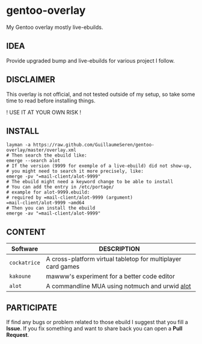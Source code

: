 gentoo-overlay
==============

My Gentoo overlay mostly live-ebuilds.

## IDEA
Provide upgraded bump and live-ebuilds for various project I follow.

## DISCLAIMER
This overlay is not official, and not tested outside of my setup,
so take some time to read before installing things.

! USE IT AT YOUR OWN RISK !

## INSTALL
```
layman -a https://raw.github.com/GuillaumeSeren/gentoo-overlay/master/overlay.xml
# Then search the ebuild like:
emerge --search alot
# If the version (9999 for exemple of a live-ebuild) did not show-up,
# you might need to search it more precisely, like:
emerge -pv "=mail-client/alot-9999"
# The ebuild might need a keyword change to be able to install
# You can add the entry in /etc/portage/
# example for alot-9999.ebuild:
# required by =mail-client/alot-9999 (argument)
=mail-client/alot-9999 ~amd64
# Then you can install the ebuild
emerge -av "=mail-client/alot-9999"
```

## CONTENT

Software     | DESCRIPTION
-------------|------------
`cockatrice` | A cross-platform virtual tabletop for multiplayer card games
`kakoune`    | mawww's experiment for a better code editor
`alot`       | A commandline MUA using notmuch and urwid [alot]

## PARTICIPATE
If find any bugs or problem related to those ebuild I suggest that you fill a __Issue__.
If you fix something and want to share back you can open a __Pull Request__.


[alot]: https://github.com/pazz/alot
